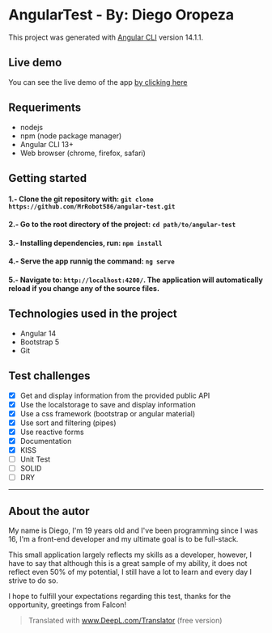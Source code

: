 # AngularTest - By: Diego Oropeza

This project was generated with [Angular CLI](https://github.com/angular/angular-cli) version 14.1.1.

## Live demo  
You can see the live demo of the app [by clicking here](https://angulartest-diego-oropeza.netlify.app/home)

## Requeriments
* nodejs
* npm (node package manager)
* Angular CLI 13+
* Web browser (chrome, firefox, safari)

## Getting started
#### 1.- Clone the git repository with: `git clone https://github.com/MrRobot586/angular-test.git`

#### 2.- Go to the root directory of the project: `cd path/to/angular-test`

#### 3.- Installing dependencies, run: `npm install`

#### 4.- Serve the app runnig the command: `ng serve`

#### 5.- Navigate to: `http://localhost:4200/`. The application will automatically reload if you change any of the source files. 

## Technologies used in the project
* Angular 14
* Bootstrap 5
* Git

## Test challenges

- [X] Get and display information from the provided public API
- [X] Use the localstorage to save and display information
- [X] Use a css framework (bootstrap or angular material)
- [X] Use sort and filtering (pipes)
- [X] Use reactive forms
- [X] Documentation
- [X] KISS
- [ ] Unit Test
- [ ] SOLID
- [ ] DRY

-------------------

## About the autor
My name is Diego, I'm 19 years old and I've been programming since I was 16, I'm a front-end developer and my ultimate goal is to be full-stack.

This small application largely reflects my skills as a developer, however, I have to say that although this is a great sample of my ability, it does not reflect even 50% of my potential, I still have a lot to learn and every day I strive to do so. 

I hope to fulfill your expectations regarding this test, thanks for the opportunity, greetings from Falcon!

> Translated with www.DeepL.com/Translator (free version)
